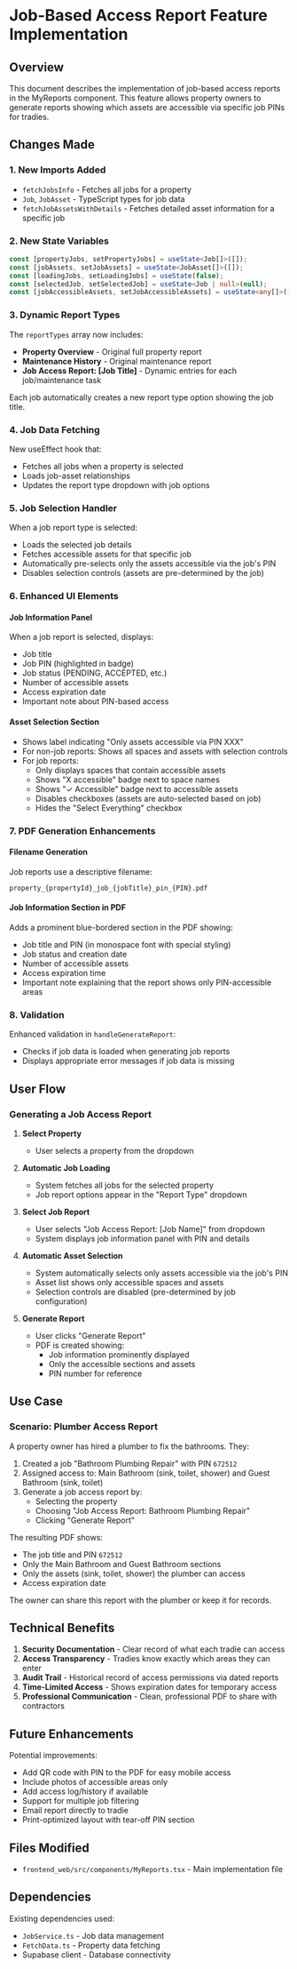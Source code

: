# Job-Based Access Report Feature Implementation

## Overview

This document describes the implementation of job-based access reports in the MyReports component. This feature allows property owners to generate reports showing which assets are accessible via specific job PINs for tradies.

## Changes Made

### 1. **New Imports Added**

- `fetchJobsInfo` - Fetches all jobs for a property
- `Job`, `JobAsset` - TypeScript types for job data
- `fetchJobAssetsWithDetails` - Fetches detailed asset information for a specific job

### 2. **New State Variables**

```typescript
const [propertyJobs, setPropertyJobs] = useState<Job[]>([]);
const [jobAssets, setJobAssets] = useState<JobAsset[]>([]);
const [loadingJobs, setLoadingJobs] = useState(false);
const [selectedJob, setSelectedJob] = useState<Job | null>(null);
const [jobAccessibleAssets, setJobAccessibleAssets] = useState<any[]>([]);
```

### 3. **Dynamic Report Types**

The `reportTypes` array now includes:

- **Property Overview** - Original full property report
- **Maintenance History** - Original maintenance report
- **Job Access Report: [Job Title]** - Dynamic entries for each job/maintenance task

Each job automatically creates a new report type option showing the job title.

### 4. **Job Data Fetching**

New useEffect hook that:

- Fetches all jobs when a property is selected
- Loads job-asset relationships
- Updates the report type dropdown with job options

### 5. **Job Selection Handler**

When a job report type is selected:

- Loads the selected job details
- Fetches accessible assets for that specific job
- Automatically pre-selects only the assets accessible via the job's PIN
- Disables selection controls (assets are pre-determined by the job)

### 6. **Enhanced UI Elements**

#### Job Information Panel

When a job report is selected, displays:

- Job title
- Job PIN (highlighted in badge)
- Job status (PENDING, ACCEPTED, etc.)
- Number of accessible assets
- Access expiration date
- Important note about PIN-based access

#### Asset Selection Section

- Shows label indicating "Only assets accessible via PIN XXX"
- For non-job reports: Shows all spaces and assets with selection controls
- For job reports:
  - Only displays spaces that contain accessible assets
  - Shows "X accessible" badge next to space names
  - Shows "✓ Accessible" badge next to accessible assets
  - Disables checkboxes (assets are auto-selected based on job)
  - Hides the "Select Everything" checkbox

### 7. **PDF Generation Enhancements**

#### Filename Generation

Job reports use a descriptive filename:

```
property_{propertyId}_job_{jobTitle}_pin_{PIN}.pdf
```

#### Job Information Section in PDF

Adds a prominent blue-bordered section in the PDF showing:

- Job title and PIN (in monospace font with special styling)
- Job status and creation date
- Number of accessible assets
- Access expiration time
- Important note explaining that the report shows only PIN-accessible areas

### 8. **Validation**

Enhanced validation in `handleGenerateReport`:

- Checks if job data is loaded when generating job reports
- Displays appropriate error messages if job data is missing

## User Flow

### Generating a Job Access Report

1. **Select Property**

   - User selects a property from the dropdown

2. **Automatic Job Loading**

   - System fetches all jobs for the selected property
   - Job report options appear in the "Report Type" dropdown

3. **Select Job Report**

   - User selects "Job Access Report: [Job Name]" from dropdown
   - System displays job information panel with PIN and details

4. **Automatic Asset Selection**

   - System automatically selects only assets accessible via the job's PIN
   - Asset list shows only accessible spaces and assets
   - Selection controls are disabled (pre-determined by job configuration)

5. **Generate Report**
   - User clicks "Generate Report"
   - PDF is created showing:
     - Job information prominently displayed
     - Only the accessible sections and assets
     - PIN number for reference

## Use Case

### Scenario: Plumber Access Report

A property owner has hired a plumber to fix the bathrooms. They:

1. Created a job "Bathroom Plumbing Repair" with PIN `672512`
2. Assigned access to: Main Bathroom (sink, toilet, shower) and Guest Bathroom (sink, toilet)
3. Generate a job access report by:
   - Selecting the property
   - Choosing "Job Access Report: Bathroom Plumbing Repair"
   - Clicking "Generate Report"

The resulting PDF shows:

- The job title and PIN `672512`
- Only the Main Bathroom and Guest Bathroom sections
- Only the assets (sink, toilet, shower) the plumber can access
- Access expiration date

The owner can share this report with the plumber or keep it for records.

## Technical Benefits

1. **Security Documentation** - Clear record of what each tradie can access
2. **Access Transparency** - Tradies know exactly which areas they can enter
3. **Audit Trail** - Historical record of access permissions via dated reports
4. **Time-Limited Access** - Shows expiration dates for temporary access
5. **Professional Communication** - Clean, professional PDF to share with contractors

## Future Enhancements

Potential improvements:

- Add QR code with PIN to the PDF for easy mobile access
- Include photos of accessible areas only
- Add access log/history if available
- Support for multiple job filtering
- Email report directly to tradie
- Print-optimized layout with tear-off PIN section

## Files Modified

- `frontend_web/src/components/MyReports.tsx` - Main implementation file

## Dependencies

Existing dependencies used:

- `JobService.ts` - Job data management
- `FetchData.ts` - Property data fetching
- Supabase client - Database connectivity
